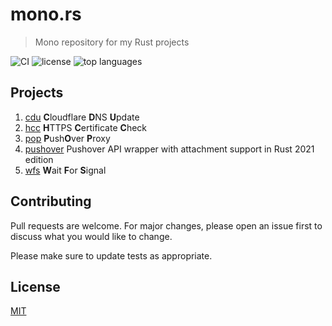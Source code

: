# mono.rs

> Mono repository for my Rust projects

![CI](https://img.shields.io/github/workflow/status/henry40408/mono-rs/CI?style=flat-square) ![license](https://img.shields.io/github/license/henry40408/mono-rs?style=flat-square) ![top languages](https://img.shields.io/github/languages/top/henry40408/mono-rs?style=flat-square)

## Projects

1. [cdu](cdu/README.md) **C**loudflare **D**NS **U**pdate
2. [hcc](hcc/README.md) **H**TTPS **C**ertificate **C**heck
3. [pop](pop/README.md) **P**ush**O**ver **P**roxy
4. [pushover](pushover/README.md) Pushover API wrapper with attachment support in Rust 2021 edition
5. [wfs](wfs/README.md) **W**ait **F**or **S**ignal

## Contributing

Pull requests are welcome. For major changes, please open an issue first to discuss what you would like to change.

Please make sure to update tests as appropriate.

## License

[MIT](https://choosealicense.com/licenses/mit/)

